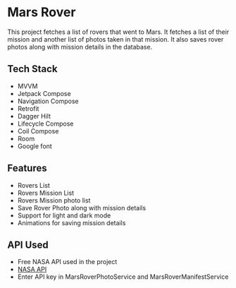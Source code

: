 # Mars Rover
This project fetches a list of rovers that went to Mars. It fetches a list of their mission and another list of photos taken in that mission. It also saves rover photos along with mission details in the database.
## Tech Stack
- MVVM
- Jetpack Compose
- Navigation Compose
- Retrofit
- Dagger Hilt
- Lifecycle Compose
- Coil Compose
- Room
- Google font
## Features
- Rovers List
- Rovers Mission List
- Rovers Mission photo list
- Save Rover Photo along with mission details
- Support for light and dark mode
- Animations for saving mission details
## API Used
- Free NASA API used in the project
- [NASA API](https://api.nasa.gov/)
- Enter API key in MarsRoverPhotoService and MarsRoverManifestService
